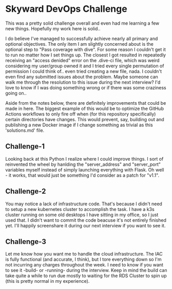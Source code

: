 # Skyward DevOps Challenge

This was a pretty solid challenge overall and even had me learning a few new things.  Hopefully my work here is solid..

I do believe I've managed to successfully achieve nearly all primary and optional objectives.  The only item I am slightly concerned about is the optional step to "Pass coverage with dive".  For some reason I couldn't get it to run no matter how I set things up.  The closest I got resulted in repeatedly receiving an "access denided" error on the .dive-ci file, which was weird considering my user/group owned it and I tried every single permutation of permission I could think of.. even tried creating a new file, nada. I couldn't even find any submitted issues about the problem.  Maybe someone can walk me through the resolution to this issue during the next interview? I'd love to know if I was doing something wrong or if there was some craziness going on..

Aside from the notes below, there are definitely improvements that could be made in here. The biggest example of this would be to optimize the GitHub Actions workflows to only fire off when (for this repository specifically) certain directories have changes.  This would prevent, say, building out and publishing a new Docker image if I change something as trivial as this 'solutions.md' file.

## Challenge-1
Looking back at this Python I realize where I could improve things. I sort of reinvented the wheel by hanlding the "server_address" and "server_port" variables myself instead of simply launching everything with Flask. Oh well - it works, that would just be something I'd consider as a patch for "v1.1".

## Challenge-2
You may notice a lack of infrastructure code. That's because I didn't need to setup a new kubernetes cluster to accomplish the task. I have a k3s cluster running on some old desktops I have sitting in my office, so I just used that. I didn't want to commit the code beacuse it's not entirely finished yet.  I'll happily screenshare it during our next interview if you want to see it.

## Challenge-3
Let me know how you want me to handle the cloud infrastructure.  The IAC is fully functional (and accurate, I think), but I tore everything down so I'm not incurring any charges throughout the week. I need to know if you want to see it -build- or -running- during the interview.  Keep in mind the build can take quite a while to run due mostly to waiting for the RDS Cluster to spin up (this is pretty normal in my experience).
